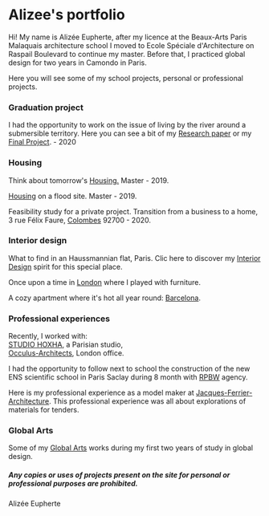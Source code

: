 # Alizee's portfolio



Hi! My name is Alizée Eupherte, after my licence at the Beaux-Arts Paris Malaquais architecture school I moved to Ecole Spéciale d'Architecture on Raspail Boulevard to continue my master.
Before that, I practiced global design for two years in Camondo in Paris. 

Here you will see some of my school projects, personal or professional projects.
                                                                                                                                                                                                                                                             
                                                                                                                                                                                                                                                            
### Graduation project

I had the opportunity to work on the issue of living by the river around a submersible territory. 
Here you can see a bit of my [Research paper](https://alizeeeupherte.github.io/Research-paper/) or my [Final Project](https://alizeeeupherte.github.io/Final-Project/). - 2020



### Housing

Think about tomorrow's [Housing.](https://alizeeeupherte.github.io/Housing./)
Master - 2019.

[Housing](https://alizeeeupherte.github.io/Housing/) on a flood site. 
Master - 2019.

Feasibility study for a private project. Transition from a business to a home, 3 rue Félix Faure, [Colombes](https://alizeeeupherte.github.io/Colombes/) 92700 - 2020.
                                                                                                                                 

### Interior design

What to find in an Haussmannian flat, Paris. Clic here to discover my [Interior Design](https://alizeeeupherte.github.io/Interior-design-/) spirit for this special place.

Once upon a time in [London](https://alizeeeupherte.github.io/London/) where I played with furniture.

A cozy apartment where it's hot all year round: [Barcelona](https://alizeeeupherte.github.io/Barcelona/).

                                                                                                                                
### Professional experiences


Recently, I worked with:                                                                                        
[STUDIO HOXHA](https://alizeeeupherte.github.io/STUDIO-HOXHA/), a Parisian studio,                                                
[Occulus-Architects](https://alizeeeupherte.github.io/Occulus-Architects/), London office.

 
I had the opportunity to follow next to school the construction of the new ENS scientific school in Paris Saclay during 8 month with [RPBW](https://alizeeeupherte.github.io/RPBW/) agency.


Here is my professional experience as a model maker at [Jacques-Ferrier-Architecture](https://alizeeeupherte.github.io/Jacques-Ferrier-Architecture/).
This professional experience  was all about explorations of materials for tenders.

                                                                                                                                   
### Global Arts

Some of my [Global Arts](https://alizeeeupherte.github.io/Global-Arts/) works during my first two years of study in global design.







##### Any copies or uses of projects present on the site for personal or professional purposes are prohibited.

Alizée Eupherte



